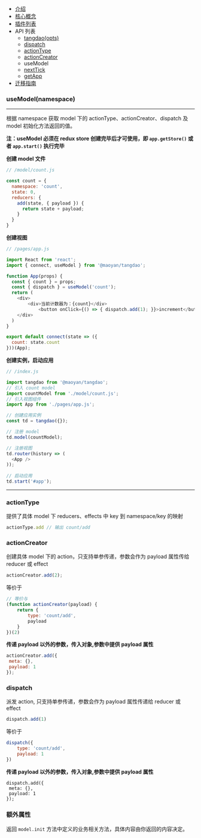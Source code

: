 - [介绍](https://maoyantech.github.io/tangdao/introduction/index)
- [核心概念](https://maoyantech.github.io/core-concepts/index)
- [插件列表](https://maoyantech.github.io/tangdao/plugins/index)
- API 列表
  - [tangdao(opts)](https://maoyantech.github.io/tangdao/api-reference/tangdao(opts))
  - [dispatch](https://maoyantech.github.io/tangdao/api-reference/dispatch)
  - [actionType](https://maoyantech.github.io/tangdao/api-reference/actionType)
  - [actionCreator](https://maoyantech.github.io/tangdao/api-reference/actionCreator)
  - useModel
  - [nextTick](https://maoyantech.github.io/tangdao/api-reference/next-tick)
  - [getApp](https://maoyantech.github.io/tangdao/api-reference/get-app)
- [迁移指南](https://maoyantech.github.io/tangdao/migration-guide/index)

### useModel(namespace)

---

根据 namespace 获取 model 下的 actionType、actionCreator、dispatch 及 model 初始化方法返回的值。

**注：useModel 必须在 redux store 创建完毕后才可使用，即 ``app.getStore()`` 或者 ``app.start()`` 执行完毕**

**创建 model 文件**

```javascript
// /model/count.js

const count = {
  namespace: 'count',
  state: 0,
  reducers: {
    add(state, { payload }) {
      return state + payload;
    }
  }
}

```

**创建视图**

```javascript
// /pages/app.js

import React from 'react';
import { connect, useModel } from '@maoyan/tangdao';

function App(props) {
  const { count } = props;
  const { dispatch } = useModel('count');
  return (
  	<div>
    	<div>当前计数器为：{count}</div>
			<button onClick={() => { dispatch.add(1); }}>increment</button>
    </div>
  )
}

export default connect(state => ({
  count: state.count
}))(App);
```

**创建实例，启动应用**

```javascript
// /index.js

import tangdao from '@maoyan/tangdao';
// 引入 count model
import countModel from './model/count.js';
// 引入视图组件
import App from './pages/app.js';

// 创建应用实例
const td = tangdao({});

// 注册 model
td.model(countModel);

// 注册视图
td.router(history => (
  <App />
));
          
// 启动应用
td.start('#app');
```

---

### actionType

提供了具体 model 下 reducers、effects 中 key 到 namespace/key 的映射

```javascript
actionType.add // 输出 count/add
```

### actionCreator

创建具体 model 下的 action，只支持单参传递，参数会作为 payload 属性传给 reducer 或 effect

```javascript
actionCreator.add(2);
```

等价于

```javascript
// 等价与
(function actionCreator(payload) {
	return {
		type: 'count/add',
		payload
	}
})(2)
```

**传递 payload 以外的参数，传入对象,参数中提供 payload 属性**

```javascript
actionCreator.add({
 meta: {},
 payload: 1
});
```

### dispatch

派发 action, 只支持单参传递，参数会作为 payload 属性传递给 reducer 或 effect

```javascript
dispatch.add(1)
```

 等价于

```javascript
dispatch({
	type: 'count/add',
	payload: 1
})
```

**传递 payload 以外的参数，传入对象,参数中提供 payload 属性**

```
dispatch.add({
 meta: {},
 payload: 1
});
```

### 额外属性

返回 ``model.init`` 方法中定义的业务相关方法，具体内容由你返回的内容决定。